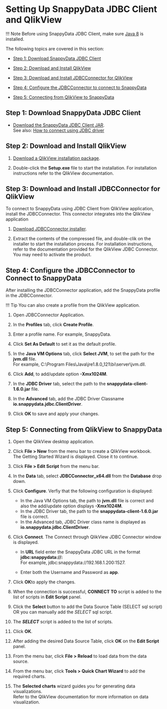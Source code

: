 # Setting Up SnappyData JDBC Client and QlikView

!!! Note
	Before using SnappyData JDBC Client, make sure [Java 8](http://www.oracle.com/technetwork/java/javase/downloads/index.html) is installed.

The following topics are covered in this section:

* [Step 1: Download SnappyData JDBC Client](#step-1)

* [Step 2: Download and Install QlikView](#step-2)

* [Step 3: Download and Install JDBCConnector for QlikView](#step-3)

* [Step 4: Configure the JDBCConnector to connect to SnappyData](#step-4)

* [Step 5: Connecting from QlikView to SnappyData](#step-5)

<a id= step-1> </a>
## Step 1: Download SnappyData JDBC Client

*	[Download the SnappyData JDBC Client JAR](https://github.com/SnappyDataInc/snappydata/releases/latest).
	</br>See also: [How to connect using JDBC driver](/howto/connect_using_jdbc_driver.md)

<a id= step-2> </a>
## Step 2: Download and Install QlikView
1. [Download a QlikView installation package](https://www.qlik.com/us/download).

2.  Double-click the **Setup.exe** file to start the installation. For installation instructions refer to the QlikView  documentation.

<a id= step-3> </a>
## Step 3: Download and Install JDBCConnector for QlikView

To connect to SnappyData using JDBC Client from QlikView application, install the JDBCConnector. This connector integrates into the QlikView application

1. [Download JDBCConnector installer](https://www.tiq-solutions.de/en/products/qlikview/jdbc-connector/).

2. Extract the contents of the compressed file, and double-clik on the installer to start the installation process. For installation instructions, refer to the documentation provided for the QlikView JDBC Connector. </br>You may need to activate the product.

<a id= step-4> </a>
## Step 4: Configure the JDBCConnector to Connect to SnappyData

After installing the JDBCConnector application, add the SnappyData profile in the JDBCConnector. 

!!! Tip
	You can also create a profile from the QlikView application.

1. Open JDBCConnector Application.

2. In the **Profiles** tab, click **Create Profile**.

3. Enter a profile name. For example, SnappyData. 

4. Click **Set As Default** to set it as the default profile.

5. In the **Java VM Options** tab, click **Select JVM**, to set the path for the **jvm.dll** file. <br> For example, C:\Program Files\Java\jre1.8.0_121\bi\server\jvm.dll.

6. Click **Add**, to add/update option **-Xmx1024M**.

7. In the **JDBC Driver** tab, select the path to the **snappydata-client-1.6.0.jar** file.

8. In the **Advanced** tab, add the JDBC Driver Classname **io.snappydata.jdbc.ClientDriver**.

9. Click **OK** to save and apply your changes.

<a id= step-5> </a>
## Step 5: Connecting from QlikView to SnappyData

1. Open the QlikView desktop application.

2. Click **File > New** from the menu bar to create a QlikView workbook.</br> The Getting Started Wizard is displayed. Close it to continue.

3. Click **File > Edit Script** from the menu bar.

4. In the **Data** tab, select **JDBCConnector_x64.dll** from the **Database** drop down.

5. Click **Configure**. Verfiy that the following configuration is displayed:
	* In the Java VM Options tab, the path to **jvm.dll** file is correct and also the add/update option displays **-Xmx1024M**.
	* In the JDBC Driver tab, the path to the **snappydata-client-1.6.0.jar** file is correct.
	* In the Advanced tab, JDBC Driver class name is displayed as **io.snappydata.jdbc.ClientDriver**.

6. Click **Connect**. The Connect through QlikView JDBC Connector window is displayed.

	* In **URL** field enter the SnappyData JDBC URL in the format **jdbc:snappydata://<host>:<port>** </br> For example, jdbc:snappydata://192.168.1.200:1527. 

	* Enter both the Username and Password as **app**.

7. Click **OK**to apply the changes.

8. When the connection is successful, **CONNECT TO** script is added to the list of scripts in **Edit Script** panel.

9. Click the **Select** button to add the Data Source Table (SELECT sql script) OR you can manually add the *SELECT* sql script.

10. The ***SELECT*** script is added to the list of scripts.

11. Click **OK**.

12. After adding the desired Data Source Table, click **OK** on the **Edit Script** panel.

13. From the menu bar, click **File > Reload** to load data from the data source.

14. From the menu bar, click **Tools > Quick Chart Wizard** to add the required charts.

15. The **Selected charts** wizard guides you for generating data visualizations. </br>Refer to the QlikView documentation for more information on data visualization.

